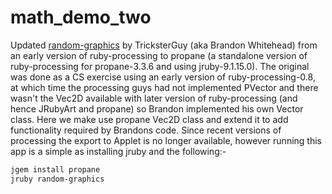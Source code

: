 # math_demo_two
Updated [random-graphics](https://github.com/TricksterGuy/random-graphics) by TricksterGuy (aka Brandon Whitehead) from an early version of ruby-processing to propane (a standalone version of ruby-processing for propane-3.3.6 and using jruby-9.1.15.0).  The original was done as a CS exercise using an early version of ruby-processing-0.8, at which time the processing guys had not implemented PVector and there wasn't the Vec2D available with later version of ruby-processing (and hence JRubyArt and propane) so Brandon implemented his own Vector class. Here we make use propane Vec2D class and extend it to add functionality required by Brandons code. Since recent versions of processing the export to Applet is no longer available, however running this app is a simple as installing jruby and the following:-

```bash
jgem install propane
jruby random-graphics
```
